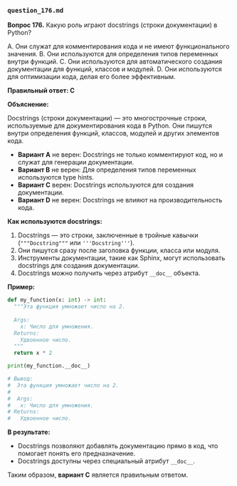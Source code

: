 ### `question_176.md`

**Вопрос 176.** Какую роль играют docstrings (строки документации) в Python?

A. Они служат для комментирования кода и не имеют функционального значения.
B. Они используются для определения типов переменных внутри функций.
C. Они используются для автоматического создания документации для функций, классов и модулей.
D. Они используются для оптимизации кода, делая его более эффективным.

**Правильный ответ: C**

**Объяснение:**

Docstrings (строки документации) — это многострочные строки, используемые для документирования кода в Python. Они пишутся внутри определения функций, классов, модулей и других элементов кода.

*   **Вариант A** не верен: Docstrings не только комментируют код, но и служат для генерации документации.
*   **Вариант B** не верен: Для определения типов переменных используются type hints.
*   **Вариант C** верен: Docstrings используются для создания документации.
*   **Вариант D** не верен:  Docstrings не влияют на производительность кода.

**Как используются docstrings:**

1.  Docstrings — это строки, заключенные в тройные кавычки (`"""Docstring"""` или `'''Docstring'''`).
2.  Они пишутся сразу после заголовка функции, класса или модуля.
3.  Инструменты документации, такие как Sphinx, могут использовать docstrings для создания документации.
4.  Docstrings можно получить через атрибут `__doc__` объекта.

**Пример:**

```python
def my_function(x: int) -> int:
  """Эта функция умножает число на 2.
  
  Args:
    x: Число для умножения.
  Returns:
    Удвоенное число.
  """
  return x * 2

print(my_function.__doc__)

# Вывод:
#  Эта функция умножает число на 2.
#
#  Args:
#   x: Число для умножения.
# Returns:
#   Удвоенное число.
```
**В результате:**
*  Docstrings позволяют добавлять документацию прямо в код, что помогает понять его предназначение.
*   Docstrings доступны через специальный атрибут `__doc__`.

Таким образом, **вариант C** является правильным ответом.
